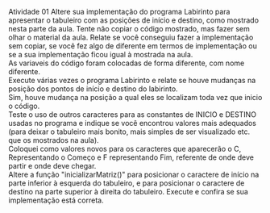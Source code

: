 Atividade 01
Altere sua implementação do programa Labirinto para apresentar o tabuleiro com as posições de início e destino, como mostrado nesta parte da aula. Tente não copiar o código mostrado, mas fazer sem olhar o material da aula. Relate se você conseguiu fazer a implementação sem copiar, se você fez algo de diferente em termos de implementação ou se a sua implementação ficou igual à mostrada na aula.
<br>
As variaveis do código foram colocadas de forma diferente, com nome diferente. 
<br>
Execute várias vezes o programa Labirinto e relate se houve mudanças na posição dos pontos de início e destino do labirinto.
<br>
Sim, houve mudança na posição a qual eles se localizam toda vez que inicio o código.
<br>
Teste o uso de outros caracteres para as constantes de INICIO e DESTINO usadas no programa e indique se você encontrou valores mais adequados (para deixar o tabuleiro mais bonito, mais simples de ser visualizado etc. que os mostrados na aula).
<br>
Coloquei como valores novos para os caracteres que aparecerão o C, Representando o Começo e F representando Fim, referente de onde deve partir e onde deve chegar.
<br>
Altere a função "inicializarMatriz()" para posicionar o caractere de início na parte inferior à esquerda do tabuleiro, e para posicionar o caractere de destino na parte superior à direita do tabuleiro. Execute e confira se sua implementação está correta.
